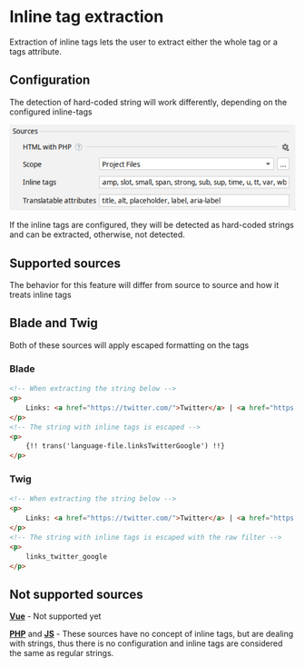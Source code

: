 # Inline tag extraction 

Extraction of inline tags lets the user to extract either the whole tag or a tags attribute.

## Configuration

The detection of hard-coded string will work differently, depending on the configured inline-tags

![inline-tag-configuration](assets/inline-tag-configuration.png)

If the inline tags are configured, they will be detected as hard-coded strings and can be extracted, otherwise, not detected.

## Supported sources
The behavior for this feature will differ from source to source and how it treats inline tags

## Blade and Twig
Both of these sources will apply escaped formatting on the tags

### Blade
```html
<!-- When extracting the string below -->
<p>
    Links: <a href="https://twitter.com/">Twitter</a> | <a href="https://twitter.com/">Google</a>
</p>
<!-- The string with inline tags is escaped -->
<p>
    {!! trans('language-file.linksTwitterGoogle') !!}
</p>
```

### Twig
```html
<!-- When extracting the string below -->
<p>
    Links: <a href="https://twitter.com/">Twitter</a> | <a href="https://twitter.com/">Google</a>
</p>
<!-- The string with inline tags is escaped with the raw filter -->
<p>
    links_twitter_google
</p>
```

## Not supported sources
[**Vue**](source-code/vue-templates.mdx) - Not supported yet

[**PHP**](source-code/php.mdx) and [**JS**](source-code/js-and-ts.mdx) - These sources have no concept of inline tags, but are dealing with strings, thus there is no configuration
and inline tags are considered the same as regular strings.